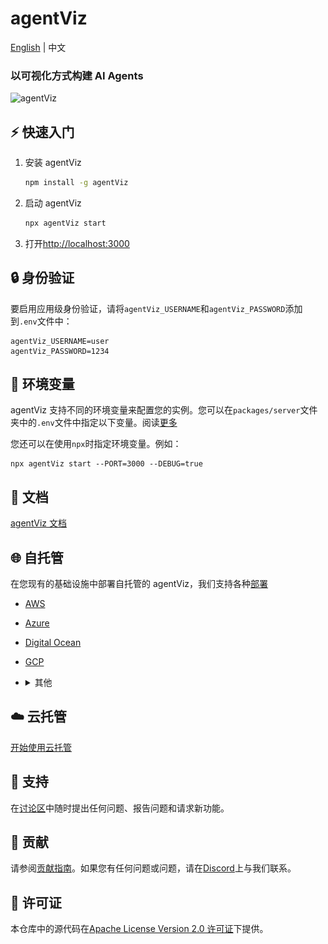 <!-- markdownlint-disable MD030 -->

# agentViz

[English](./README.md) | 中文

<h3>以可视化方式构建 AI Agents</h3>

![agentViz](https://github.com/agentVizAI/agentViz/blob/main/images/agentViz_agentflow.gif?raw=true)

## ⚡ 快速入门

1. 安装 agentViz
    ```bash
    npm install -g agentViz
    ```
2. 启动 agentViz

    ```bash
    npx agentViz start
    ```

3. 打开[http://localhost:3000](http://localhost:3000)

## 🔒 身份验证

要启用应用级身份验证，请将`agentViz_USERNAME`和`agentViz_PASSWORD`添加到`.env`文件中：

```
agentViz_USERNAME=user
agentViz_PASSWORD=1234
```

## 🌱 环境变量

agentViz 支持不同的环境变量来配置您的实例。您可以在`packages/server`文件夹中的`.env`文件中指定以下变量。阅读[更多](https://docs.agentVizai.com/environment-variables)

您还可以在使用`npx`时指定环境变量。例如：

```
npx agentViz start --PORT=3000 --DEBUG=true
```

## 📖 文档

[agentViz 文档](https://docs.agentVizai.com/)

## 🌐 自托管

在您现有的基础设施中部署自托管的 agentViz，我们支持各种[部署](https://docs.agentVizai.com/configuration/deployment)

-   [AWS](https://docs.agentVizai.com/deployment/aws)
-   [Azure](https://docs.agentVizai.com/deployment/azure)
-   [Digital Ocean](https://docs.agentVizai.com/deployment/digital-ocean)
-   [GCP](https://docs.agentVizai.com/deployment/gcp)
-   <details>
      <summary>其他</summary>

    -   [Railway](https://docs.agentVizai.com/deployment/railway)

        [![在 Railway 上部署](https://railway.app/button.svg)](https://railway.app/template/pn4G8S?referralCode=WVNPD9)

    -   [Render](https://docs.agentVizai.com/deployment/render)

        [![部署到 Render](https://render.com/images/deploy-to-render-button.svg)](https://docs.agentVizai.com/deployment/render)

    -   [HuggingFace Spaces](https://docs.agentVizai.com/deployment/hugging-face)

        <a href="https://huggingface.co/spaces/agentVizAI/agentViz"><img src="https://huggingface.co/datasets/huggingface/badges/raw/main/open-in-hf-spaces-sm.svg" alt="HuggingFace Spaces"></a>

    -   [Elestio](https://elest.io/open-source/agentVizai)

        [![Deploy](https://pub-da36157c854648669813f3f76c526c2b.r2.dev/deploy-on-elestio-black.png)](https://elest.io/open-source/agentVizai)

    -   [Sealos](https://cloud.sealos.io/?openapp=system-template%3FtemplateName%3DagentViz)

        [![部署到 Sealos](https://raw.githubusercontent.com/labring-actions/templates/main/Deploy-on-Sealos.svg)](https://cloud.sealos.io/?openapp=system-template%3FtemplateName%3DagentViz)

    -   [RepoCloud](https://repocloud.io/details/?app_id=29)

        [![部署到 RepoCloud](https://d16t0pc4846x52.cloudfront.net/deploy.png)](https://repocloud.io/details/?app_id=29)

      </details>

## ☁️ 云托管

[开始使用云托管](https://agentVizai.com/)

## 🙋 支持

在[讨论区](https://github.com/agentVizAI/agentViz/discussions)中随时提出任何问题、报告问题和请求新功能。

## 🙌 贡献

请参阅[贡献指南](https://github.com/agentVizAI/agentViz/blob/master/CONTRIBUTING.md)。如果您有任何问题或问题，请在[Discord](https://discord.gg/jbaHfsRVBW)上与我们联系。

## 📄 许可证

本仓库中的源代码在[Apache License Version 2.0 许可证](https://github.com/agentVizAI/agentViz/blob/master/LICENSE.md)下提供。
